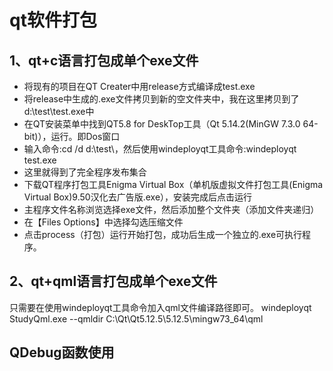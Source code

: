 # qt软件打包

## 1、qt+c语言打包成单个exe文件
- 将现有的项目在QT Creater中用release方式编译成test.exe
- 将release中生成的.exe文件拷贝到新的空文件夹中，我在这里拷贝到了d:\test\test.exe中
- 在QT安装菜单中找到QT5.8 for DeskTop工具（Qt 5.14.2(MinGW 7.3.0 64-bit)），运行。即Dos窗口
- 输入命令:cd /d d:\test\，然后使用windeployqt工具命令:windeployqt test.exe
- 这里就得到了完全程序发布集合
- 下载QT程序打包工具Enigma Virtual Box（单机版虚拟文件打包工具(Enigma Virtual Box)9.50汉化去广告版.exe），安装完成后点击运行
- 主程序文件名称浏览选择exe文件，然后添加整个文件夹（添加文件夹递归）
- 在【Files Options】中选择勾选压缩文件
- 点击process（打包）运行开始打包，成功后生成一个独立的.exe可执行程序。

## 2、qt+qml语言打包成单个exe文件
只需要在使用windeployqt工具命令加入qml文件编译路径即可。
windeployqt StudyQml.exe --qmldir C:\Qt\Qt5.12.5\5.12.5\mingw73_64\qml




## QDebug函数使用










